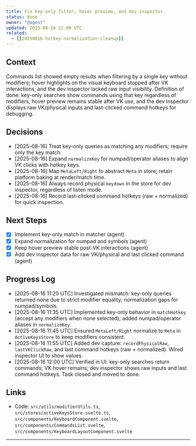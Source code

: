 ```yaml
---
title: Fix key-only filter, hover preview, and dev inspector
status: done
owner: "@agent"
updated: 2025-08-16 12:00 UTC
related:
  - [[20250816-hotkey-normalization-cleanup]]
---
```


## Context

Commands list showed empty results when filtering by a single key without modifiers; hover highlights on the visual keyboard stopped after VK interactions; and the dev inspector lacked raw input visibility. Definition of done: key-only searches show commands using that key regardless of modifiers, hover preview remains stable after VK use, and the dev inspector displays raw VK/physical inputs and last-clicked command hotkeys for debugging.

## Decisions

- [2025-08-16] Treat key-only queries as matching any modifiers; require only the key match.
- [2025-08-16] Expand `normalizeKey` for numpad/operator aliases to align VK clicks with hotkey keys.
- [2025-08-16] Map `MetaLeft/Right` to abstract `Meta` in store; retain platform baking at render/match time.
- [2025-08-16] Always record physical `keydown` in the store for dev inspector, regardless of listen mode.
- [2025-08-16] Record last-clicked command hotkeys (raw + normalized) for quick inspection.

## Next Steps

- [x] Implement key-only match in matcher (agent)
- [x] Expand normalization for numpad and symbols (agent)
- [x] Keep hover preview stable post-VK interactions (agent)
- [x] Add dev inspector data for raw VK/physical and last clicked command (agent)

## Progress Log

- [2025-08-16 11:20 UTC] Investigated mismatch: key-only queries returned none due to strict modifier equality; normalization gaps for numpad/symbols.
- [2025-08-16 11:35 UTC] Implemented key-only behavior in `matchHotkey` (accept any modifiers when none selected); added numpad/operator aliases in `normalizeKey`.
- [2025-08-16 11:45 UTC] Ensured `MetaLeft/Right` normalize to `Meta` in `ActiveKeysStore` to keep modifiers consistent.
- [2025-08-16 11:55 UTC] Added dev capture: `recordPhysicalRaw`, `lastVKClickRaw`, and last command hotkeys (raw + normalized). Wired inspector UI to show values.
- [2025-08-16 12:00 UTC] Verified in UI: key-only searches return commands; VK hover remains; dev inspector shows raw inputs and last command hotkeys. Task closed and moved to done.

## Links

- Code: `src/utils/modifierUtils.ts`, `src/stores/activeKeysStore.svelte.ts`, `src/components/KeyboardComponent.svelte`, `src/components/CommandsList.svelte`, `src/components/KeyboardLayoutComponent.svelte`
---
